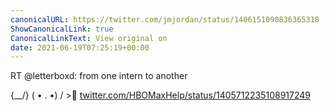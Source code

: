 ```yaml
---
canonicalURL: https://twitter.com/jmjordan/status/1406151090836365318
ShowCanonicalLink: true
CanonicalLinkText: View original on
date: 2021-06-19T07:25:19+00:00
---
```

RT @letterboxd: from one intern to another

{\__/}
( • . •)
/ &gt;💐 [twitter.com/HBOMaxHelp/status/1405712235108917249](https://twitter.com/HBOMaxHelp/status/1405712235108917249)